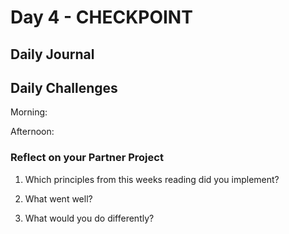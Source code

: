 # Day 4 - CHECKPOINT

## Daily Journal


## Daily Challenges

Morning: 

Afternoon: 

### Reflect on your Partner Project

1. Which principles from this weeks reading did you implement?

2. What went well?

3. What would you do differently?
